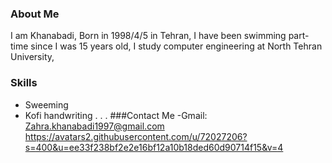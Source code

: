 ### About Me
I am Khanabadi,
Born in 1998/4/5 in Tehran,
I have been swimming part-time since I was 15 years old,
I study computer engineering at North Tehran University,
### Skills
 + Sweeming
 + Kofi handwriting
.
.
.
###Contact Me
-Gmail: Zahra.khanabadi1997@gmail.com
https://avatars2.githubusercontent.com/u/72027206?s=400&u=ee33f238bf2e2e16bf12a10b18ded60d90714f15&v=4



